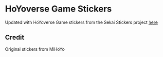 # HoYoverse Game Stickers

Updated with HoYoverse Game stickers from the Sekai Stickers project [here](https://github.com/TheOriginalAyaka/sekai-stickers)

## Credit

Original stickers from MiHoYo
